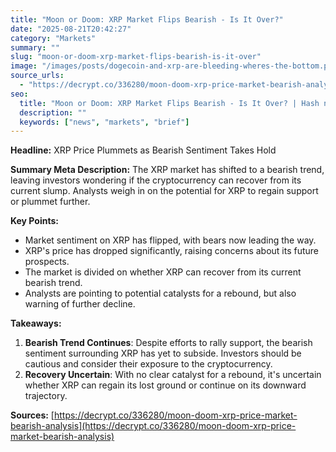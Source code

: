 ```yaml
---
title: "Moon or Doom: XRP Market Flips Bearish - Is It Over?"
date: "2025-08-21T20:42:27"
category: "Markets"
summary: ""
slug: "moon-or-doom-xrp-market-flips-bearish-is-it-over"
image: "/images/posts/dogecoin-and-xrp-are-bleeding-wheres-the-bottom.png"
source_urls:
  - "https://decrypt.co/336280/moon-doom-xrp-price-market-bearish-analysis"
seo:
  title: "Moon or Doom: XRP Market Flips Bearish - Is It Over? | Hash n Hedge"
  description: ""
  keywords: ["news", "markets", "brief"]
---
```


**Headline:** XRP Price Plummets as Bearish Sentiment Takes Hold  

**Summary Meta Description:** The XRP market has shifted to a bearish trend, leaving investors wondering if the cryptocurrency can recover from its current slump. Analysts weigh in on the potential for XRP to regain support or plummet further.  

**Key Points:**  
* Market sentiment on XRP has flipped, with bears now leading the way. 
* XRP's price has dropped significantly, raising concerns about its future prospects. 
* The market is divided on whether XRP can recover from its current bearish trend. 
* Analysts are pointing to potential catalysts for a rebound, but also warning of further decline.  

**Takeaways:**  
1. **Bearish Trend Continues**: Despite efforts to rally support, the bearish sentiment surrounding XRP has yet to subside. Investors should be cautious and consider their exposure to the cryptocurrency. 
2. **Recovery Uncertain**: With no clear catalyst for a rebound, it's uncertain whether XRP can regain its lost ground or continue on its downward trajectory.  

**Sources:** [https://decrypt.co/336280/moon-doom-xrp-price-market-bearish-analysis](https://decrypt.co/336280/moon-doom-xrp-price-market-bearish-analysis)